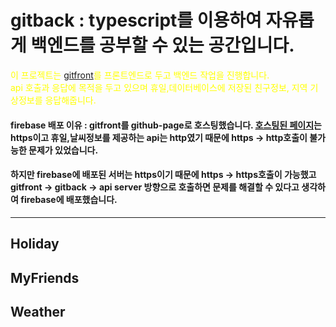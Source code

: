 gitback : typescript를 이용하여 자유롭게 백엔드를 공부할 수 있는 공간입니다.
=

<span style="color:yellow">이 프로젝트는 [gitfront]를 프론트엔드로 두고 백엔드 작업을 진행합니다.<br/>
api 호출과 응답에 목적을 두고 있으며 휴일,데이터베이스에 저장된 친구정보, 지역 기상정보를 응답해줍니다.</span>
   
#### firebase 배포 이유 : gitfront를 github-page로 호스팅했습니다. [호스팅된 페이지](https://jdy0120.github.io/gitfront)는 https이고 휴일,날씨정보를 제공하는 api는 http였기 때문에 https -> http호출이 불가능한 문제가 있었습니다.
#### 하지만  firebase에 배포된 서버는 https이기 때문에 https -> https호출이 가능했고 gitfront -> gitback -> api server 방향으로 호출하면 문제를 해결할 수 있다고 생각하여 firebase에 배포했습니다.

<hr/>

## Holiday

## MyFriends

## Weather


[gitfront]: https://github.com/jdy0120/gitfront